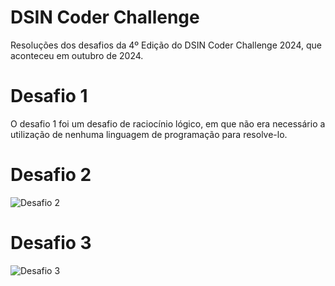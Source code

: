 # DSIN Coder Challenge

Resoluções dos desafios da 4º Edição do DSIN Coder Challenge 2024, que aconteceu em outubro de 2024.

# Desafio 1
O desafio 1 foi um desafio de raciocínio lógico, em que não era necessário a utilização de nenhuma linguagem de programação para resolve-lo.

# Desafio 2
![Desafio 2](https://i.imgur.com/OsQQGN1.jpeg)

# Desafio 3
![Desafio 3](https://i.imgur.com/keM0D0j.png)
